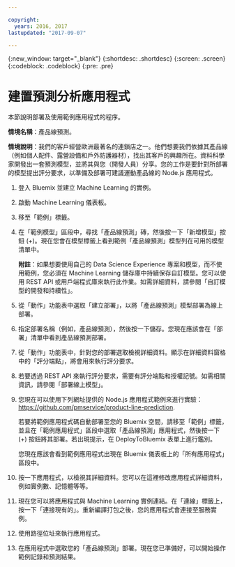 ```yaml
---

copyright:
  years: 2016, 2017
lastupdated: "2017-09-07"

---
```


{:new_window: target="_blank"}
{:shortdesc: .shortdesc}
{:screen: .screen}
{:codeblock: .codeblock}
{:pre: .pre}

# 建置預測分析應用程式


本節說明部署及使用範例應用程式的程序。

**情境名稱**：產品線預測。

**情境說明**：我們的客戶經營歐洲最著名的連鎖店之一。他們想要我們依據其產品線（例如個人配件、露營設備和戶外防護器材），找出其客戶的興趣所在。資料科學家開發出一套預測模型，並將其與您（開發人員）分享。您的工作是要針對所部署的模型提出評分要求，以準備及部署可建議運動產品線的 Node.js 應用程式。

1. 登入 Bluemix 並建立 Machine Learning 的實例。

2. 啟動 Machine Learning 儀表板。

3. 移至「範例」標籤。

4. 在「範例模型」區段中，尋找「產品線預測」磚，然後按一下「新增模型」按鈕 (+)。現在您會在模型標籤上看到範例「產品線預測」模型列在可用的模型清單中。

   **附註**：如果想要使用自己的 Data Science Experience 專案和模型，而不使用範例，您必須在 Machine Learning 儲存庫中持續保存自訂模型。您可以使用 REST API 或用戶端程式庫來執行此作業。如需詳細資料，請參閱「自訂模型的開發和持續性」。

5. 從「動作」功能表中選取「建立部署」，以將「產品線預測」模型部署為線上部署。

6. 指定部署名稱（例如，產品線預測），然後按一下儲存。您現在應該會在「部署」清單中看到產品線預測部署。

7. 從「動作」功能表中，針對您的部署選取檢視詳細資料。顯示在詳細資料窗格中的「評分端點」，將會用來執行評分要求。

8. 若要透過 REST API 來執行評分要求，需要有評分端點和授權記號。如需相關資訊，請參閱「部署線上模型」。

9. 您現在可以使用下列網址提供的 Node.js 應用程式範例來進行實驗：
   https://github.com/pmservice/product-line-prediction.

   若要將範例應用程式碼自動部署至您的 Bluemix 空間，請移至「範例」標籤，並且在「範例應用程式」區段中選取「產品線預測」應用程式，然後按一下 (+) 按鈕將其部署。若出現提示，在 DeployToBluemix 表單上進行鑑別。

   您現在應該會看到範例應用程式出現在 Bluemix 儀表板上的「所有應用程式」區段中。

10. 按一下應用程式，以檢視其詳細資料。您可以在這裡修改應用程式詳細資料，例如實例數、記憶體等等。

11. 現在您可以將應用程式與 Machine Learning 實例連結。在「連線」標籤上，按一下「連接現有的」。重新編譯打包之後，您的應用程式會連接至服務實例。

12. 使用路徑位址來執行應用程式。

13. 在應用程式中選取您的「產品線預測」部署。現在您已準備好，可以開始操作範例記錄和預測結果。
